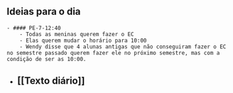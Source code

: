 ## Ideias para o dia
	- #### PE-7-12:40
		- Todas as meninas querem fazer o EC
		- Elas querem mudar o horário para 10:00
		- Wendy disse que 4 alunas antigas que não conseguiram fazer o EC no semestre passado querem fazer ele no próximo semestre, mas com a condição de ser as 10:00.
- [[Texto diário]]
	-